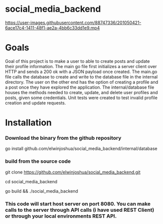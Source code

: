 # social_media_backend

https://user-images.githubusercontent.com/88747336/201050421-6ace17c4-1411-48f1-ae2a-4bb6c33dd1e9.mp4

# Goals

Goal of this project is to make a user to able to create posts and update their profile information. The main go file first initializes a server client over HTTP and sends a 200 ok with a JSON payload once created. The main.go file calls the database to create and write to the database file in the internal directory. The user on the other end has the option of creating a profile and a post once they have explored the application. The internal/database file houses the methods needed to create, update, and delete user profiles and posts, given some credentials. Unit tests were created to test invalid profile creation and update requests.

# Installation
### Download the binary from the github repository

 go install github.com/elwinjoshua/social_media_backend/internal/database
 
 ### build from the source code
 git clone https://github.com/elwinjoshua/social_media_backend.git
 
 cd social_media_backend
 
 go build && ./social_media_backend
 
 ### This code will start host server on port 8080. You can make calls to the server through API calls (i have used REST Client) or through your local environments REST API.
 

